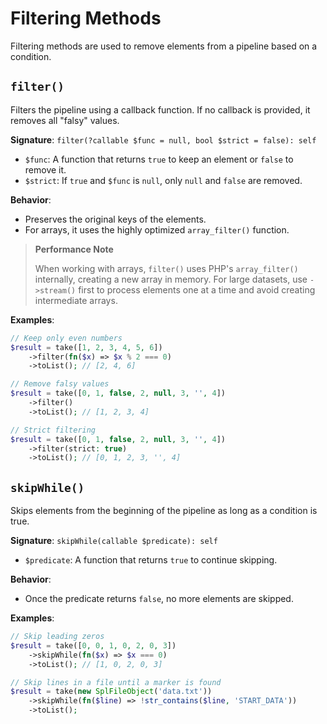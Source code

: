 # Filtering Methods

Filtering methods are used to remove elements from a pipeline based on a condition.

## `filter()`

Filters the pipeline using a callback function. If no callback is provided, it removes all "falsy" values.

**Signature**: `filter(?callable $func = null, bool $strict = false): self`

-   `$func`: A function that returns `true` to keep an element or `false` to remove it.
-   `$strict`: If `true` and `$func` is `null`, only `null` and `false` are removed.

**Behavior**:

-   Preserves the original keys of the elements.
-   For arrays, it uses the highly optimized `array_filter()` function.

> **Performance Note**
>
> When working with arrays, `filter()` uses PHP's `array_filter()` internally, creating a new array in memory. For large datasets, use `->stream()` first to process elements one at a time and avoid creating intermediate arrays.

**Examples**:

```php
// Keep only even numbers
$result = take([1, 2, 3, 4, 5, 6])
    ->filter(fn($x) => $x % 2 === 0)
    ->toList(); // [2, 4, 6]

// Remove falsy values
$result = take([0, 1, false, 2, null, 3, '', 4])
    ->filter()
    ->toList(); // [1, 2, 3, 4]

// Strict filtering
$result = take([0, 1, false, 2, null, 3, '', 4])
    ->filter(strict: true)
    ->toList(); // [0, 1, 2, 3, '', 4]
```

## `skipWhile()`

Skips elements from the beginning of the pipeline as long as a condition is true.

**Signature**: `skipWhile(callable $predicate): self`

-   `$predicate`: A function that returns `true` to continue skipping.

**Behavior**:

-   Once the predicate returns `false`, no more elements are skipped.

**Examples**:

```php
// Skip leading zeros
$result = take([0, 0, 1, 0, 2, 0, 3])
    ->skipWhile(fn($x) => $x === 0)
    ->toList(); // [1, 0, 2, 0, 3]

// Skip lines in a file until a marker is found
$result = take(new SplFileObject('data.txt'))
    ->skipWhile(fn($line) => !str_contains($line, 'START_DATA'))
    ->toList();
```